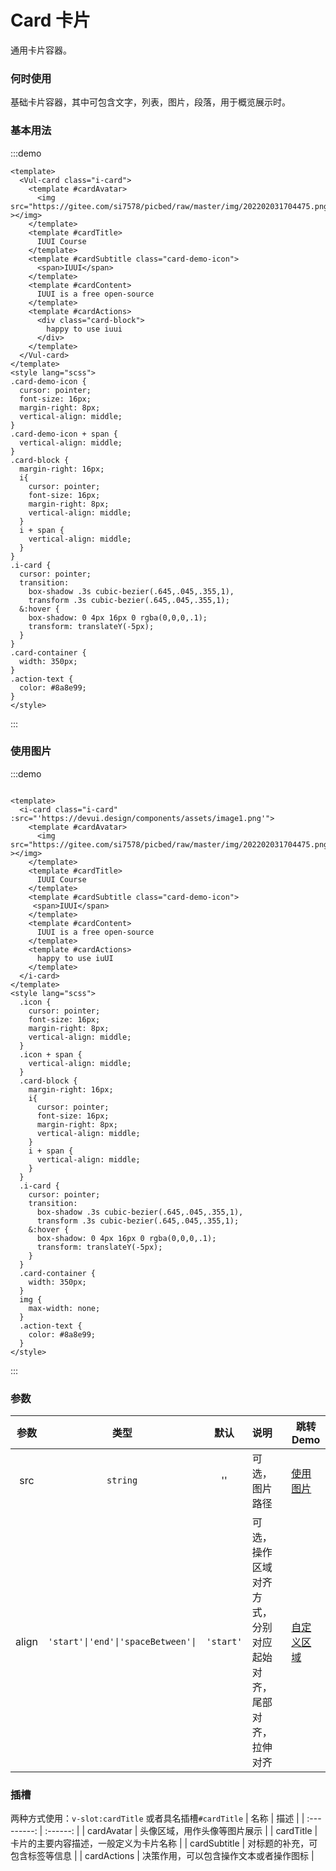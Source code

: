 # Card 卡片

通用卡片容器。

### 何时使用

基础卡片容器，其中可包含文字，列表，图片，段落，用于概览展示时。

### 基本用法

:::demo

```vue
<template>
  <Vul-card class="i-card">
    <template #cardAvatar>
      <img src="https://gitee.com/si7578/picbed/raw/master/img/202202031704475.png" ></img>
    </template>
    <template #cardTitle>
      IUUI Course
    </template>
    <template #cardSubtitle class="card-demo-icon">
      <span>IUUI</span>
    </template>
    <template #cardContent>
      IUUI is a free open-source
    </template>
    <template #cardActions>
      <div class="card-block">
        happy to use iuui
      </div>
    </template>
  </Vul-card>
</template>
<style lang="scss">
.card-demo-icon {
  cursor: pointer;
  font-size: 16px;
  margin-right: 8px;
  vertical-align: middle;
}
.card-demo-icon + span {
  vertical-align: middle;
}
.card-block {
  margin-right: 16px;
  i{
    cursor: pointer;
    font-size: 16px;
    margin-right: 8px;
    vertical-align: middle;
  }
  i + span {
    vertical-align: middle;
  }
}
.i-card {
  cursor: pointer;
  transition:
    box-shadow .3s cubic-bezier(.645,.045,.355,1),
    transform .3s cubic-bezier(.645,.045,.355,1);
  &:hover {
    box-shadow: 0 4px 16px 0 rgba(0,0,0,.1);
    transform: translateY(-5px);
  }
}
.card-container {
  width: 350px;
}
.action-text {
  color: #8a8e99;
}
</style>
```

:::

### 使用图片

:::demo

```vue

<template>
  <i-card class="i-card" :src="'https://devui.design/components/assets/image1.png'">
    <template #cardAvatar>
      <img src="https://gitee.com/si7578/picbed/raw/master/img/202202031704475.png" ></img>
    </template>
    <template #cardTitle>
      IUUI Course
    </template>
    <template #cardSubtitle class="card-demo-icon">
     <span>IUUI</span>
    </template>
    <template #cardContent>
      IUUI is a free open-source
    </template>
    <template #cardActions>
      happy to use iuUI
    </template>
  </i-card>
</template>
<style lang="scss">
  .icon {
    cursor: pointer;
    font-size: 16px;
    margin-right: 8px;
    vertical-align: middle;
  }
  .icon + span {
    vertical-align: middle;
  }
  .card-block {
    margin-right: 16px;
    i{
      cursor: pointer;
      font-size: 16px;
      margin-right: 8px;
      vertical-align: middle;
    }
    i + span {
      vertical-align: middle;
    }
  }
  .i-card {
    cursor: pointer;
    transition:
      box-shadow .3s cubic-bezier(.645,.045,.355,1),
      transform .3s cubic-bezier(.645,.045,.355,1);
    &:hover {
      box-shadow: 0 4px 16px 0 rgba(0,0,0,.1);
      transform: translateY(-5px);
    }
  }
  .card-container {
    width: 350px;
  }
  img {
    max-width: none;
  }
  .action-text {
    color: #8a8e99;
  }
</style>

```

:::

<style lang="scss">
.card-demo-icon {
  cursor: pointer;
  font-size: 16px;
  margin-right: 8px;
  vertical-align: middle;
}
.card-demo-icon + span {
  vertical-align: middle;
}
.card-block {
  margin-right: 16px;
  i{
    cursor: pointer;
    font-size: 16px;
    margin-right: 8px;
    vertical-align: middle;
  }
  i + span {
    vertical-align: middle;
  }
}
.i-card {
  cursor: pointer;
  transition:
    box-shadow .3s cubic-bezier(.645,.045,.355,1),
    transform .3s cubic-bezier(.645,.045,.355,1);
  &:hover {
    box-shadow: 0 4px 16px 0 rgba(0,0,0,.1);
    transform: translateY(-5px);
  }
}
.card-container {
  width: 350px;
}
img {
  max-width: none;
}
.action-text {
  color: #8a8e99;
}
.custom-avatar {
  display: flex;
  justify-content: space-between;
  margin-bottom: 16px;
  .custom-star-action {
    font-size: 20px;
    cursor: pointer;
  }
}
</style>

### 参数

|    参数     |   类型   |   默认    | 说明                     | 跳转 Demo                         |
| :---------: | :------: | :-------: | :----------------------- | -------------------------------- |
|    src     | `string` |    ''    | 可选，图片路径          | [使用图片](#使用图片)             |
|    align     | `'start'\|'end'\|'spaceBetween'\|` |  `'start'` | 可选，操作区域对齐方式，分别对应起始对齐，尾部对齐，拉伸对齐 | [自定义区域](#自定义区域) |

### 插槽

两种方式使用：`v-slot:cardTitle` 或者具名插槽`#cardTitle`
|    名称     |   描述   |
| :---------: | :------: |
|    cardAvatar     | 头像区域，用作头像等图片展示 |
|    cardTitle     | 卡片的主要内容描述，一般定义为卡片名称 |
|    cardSubtitle     | 对标题的补充，可包含标签等信息 |
|    cardActions     | 决策作用，可以包含操作文本或者操作图标 |
